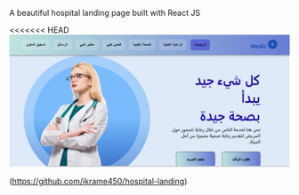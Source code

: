 
A beautiful hospital landing page built with React JS

<<<<<<< HEAD
![الصفحة الرئيسية](public/screenshots/screenshot.png)






(https://github.com/ikrame450/hospital-landing)
